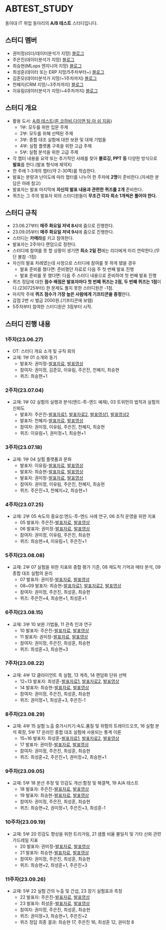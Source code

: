 # ABTEST_STUDY
동아대 IT 취업 동아리의 **A/B 테스트** 스터디입니다.

## 스터디 멤버
- 권미정(리더/데이터분석가 지망) [블로그](https://mjrecord.tistory.com/)
- 주은진(데이터분석가 지망) [블로그](https://dunedine.tistory.com/)
- 최승현(MLops 엔지니어 지망) [블로그](https://vulter3653.tistory.com/)
- 최성훈(데이터 또는 ERP 지망/5주차부터~) [블로그](https://dtandard.tistory.com/)
- 김준모(데이터분석가 지망/~1주차까지) [블로그](https://junmoking.tistory.com/)
- 천혜지(CRM 지망/~3주차까지) [블로그](https://cheonhyeji99.tistory.com/)
- 이유림(데이터분석가 지망/~4주차까지) [블로그](https://rimi01.tistory.com/)

## 스터디 개요
- 활용 도서: [A/B 테스트(론 코하비.다이앤 탕.야 쉬 지음)](https://product.kyobobook.co.kr/detail/S000060625360)
  - 1부: 모두를 위한 입문 주제
  - 2부: 모두를 위해 선택된 주제
  - 3부: 종합 대조 실험에 대한 보완 및 대체 기법들
  - 4부: 실험 플랫폼 구축을 위한 고급 주제
  - 5부: 실험 분석을 위한 고급 주제
- 각 챕터 내용을 요약 또는 추가적인 사례를 찾아 **블로깅, PPT 등** 다양한 방식으로 **발표**를 한다.(발표 형식에 제약X)
- 한 주에 1-3개의 챕터(약 2-30쪽)를 학습한다.
- 발표는 분량과 난이도에 따라 챕터를 나누어 한 주차에 **2명**이 준비한다.(자세한 분담은 아래 참고) 
- 발표자는 발표 마지막에 **자신의 발표 내용과 관련한 퀴즈를 2개** 준비한다.
- 퀴즈는 그 주의 발표자 외의 스터디원들이 **무조건 각자 최소 1개씩은 풀어야 한다.**

## 스터디 규칙
- 23.06.27부터 **매주 화요일 저녁 8시**에 줌으로 진행한다.
- 23.09.05부터 **매주 화요일 저녁 9시**에 줌으로 진행한다. 
- 스터디는 **카메라**를 키고 참여한다.
- 발표자는 2주마다 랜덤으로 정한다.
- 스터디에 참여를 못 할 상황이 생기면 **최소 2일 전**에는 리더에게 미리 연락한다.(무단 불참 -1점)
- 자신의 발표 차례였는데 사정으로 스터디에 참여를 못 하게 됐을 경우 
  - 발표 준비를 했다면: 준비했던 자료로 다음 주 첫 번째 발표 진행
  - 발표 준비를 못 했다면: 다음 주 스터디 내용으로 준비하여 첫 번째 발표 진행
- 퀴즈 정답에 대한 **점수 배점은 발표자마다 첫 번째 퀴즈는 2점, 두 번째 퀴즈는 1점**이다.(230725부터) 한 문제도 풀지 못한 스터디원은 -1점.
- 마지막 주에 **퀴즈 점수가 가장 높은 사람에게 기프티콘을 증정**한다.
- 감점 2번 시 벌금 2000원.(기프티콘에 보탬)
- 5주차부터 참여한 스터디원은 3점부터 시작.

## 스터디 진행 내용
### 1주차(23.06.27)
- OT: 스터디 개요 소개 및 규칙 회의
- 교재: 1부 01 소개와 동기
  - 발표자: 권미정-[발표자료](https://mjrecord.tistory.com/39), [발표영상](https://drive.google.com/file/d/1HRdzfovI0KKQbdufvzHbcoBZYTWvKAhb/view?usp=sharing)
  - 참여자: 권미정, 김준모, 이유림, 주은진, 천혜지, 최승현
  - 퀴즈: 최승현+1

### 2주차(23.07.04)
- 교재: 1부 02 실험의 실행과 분석(엔드-투-엔드 예제), 03 트위먼의 법칙과 실험의 신뢰도
  - 발표자: 주은진-[발표자료1](https://yozm.wishket.com/magazine/detail/1088/), [발표자료2](https://dunedine.tistory.com/22), [발표영상1](https://drive.google.com/file/d/1rdMT2Rx7GyWqrXvofvUFpsNizC0YIiP6/view?usp=sharing), [발표영상2](https://drive.google.com/file/d/1sv-y5VCEFqe5Yva-bgTn3rJcE2AJSdVl/view?usp=sharing)
  - 발표자: 천혜지-[발표자료](https://cheonhyeji99.tistory.com/3), [발표영상](https://drive.google.com/file/d/13fOMnZFehfyaIRILY4j0iR2OniidYFfF/view?usp=sharing)
  - 참여자: 권미정, 이유림, 주은진, 천혜지, 최승현
  - 퀴즈: 이유림+1, 권미정+1, 최승현+1

### 3주차(23.07.18)
- 교재: 1부 04 실험 플랫폼과 문화
  - 발표자: 이유림-[발표자료](https://rimi01.tistory.com/5), [발표영상](https://drive.google.com/file/d/13KPFLqNMxt6dmV0Hu68va4_-EDRPiUaI/view?usp=sharing)
  - 발표자: 최승현-[발표자료](https://vulter3653.tistory.com/59), [발표영상](https://drive.google.com/file/d/1hJjTTea5mnUHoKMq6t88oDSQmOmx7ExE/view?usp=sharing)
  - 발표자: 권미정-[발표자료](https://mjrecord.tistory.com/40), [발표영상](https://drive.google.com/file/d/1FiJu-2QJJjq0nHw1_RZWQQQ20DyDSUNz/view?usp=sharing)
  - 참여자: 권미정, 이유림, 주은진, 천혜지, 최승현
  - 퀴즈: 주은진+3, 천혜지+2, 최승현+1

### 4주차(23.07.25)
- 교재: 2부 05 속도의 중요성:엔드-투-엔드 사례 연구, 06 조직 운영을 위한 지표
  - 05 발표자: 주은진-[발표자료](https://dunedine.tistory.com/23), [발표영상](https://drive.google.com/file/d/12VdGB0SOIleEBC9yBLOKcav1hOF5tZsN/view?usp=sharing)
  - 06 발표자: 권미정-[발표자료](https://mjrecord.tistory.com/41), [발표영상](https://drive.google.com/file/d/1f_8JSkhdXIX9Q8Aimd1zKf9eCMMmIj0T/view?usp=sharing)
  - 참여자: 권미정, 이유림, 주은진, 최승현
  - 퀴즈: 최승현+4, 이유림+1, 주은진+1

### 5주차(23.08.08)
- 교재: 2부 07 실험을 위한 지표와 종합 평가 기준, 08 제도적 기억과 메타 분석, 09 종합 대조 실험의 윤리
  - 07 발표자: 권미정-[발표자료](https://mjrecord.tistory.com/42), [발표영상](https://drive.google.com/file/d/1qm1pZ1WL4XCgH71PjeAIP-WetqwbhIYt/view?usp=sharing)
  - 08~09 발표자: 최승현-[발표자료1](https://vulter3653.tistory.com/63), [발표자료2](https://vulter3653.tistory.com/64), [발표영상](https://drive.google.com/file/d/1_zhkO2QtjIRreejjow0pptLS3JpqBYEj/view?usp=sharing) 
  - 참여자: 권미정, 주은진, 최성훈, 최승현
  - 퀴즈: 주은진+4, 최승현+1, 최성훈+1

### 6주차(23.08.15)
- 교재: 3부 10 보완 기법들, 11 관측 인과 연구
  - 10 발표자: 주은진-[발표자료](https://dunedine.tistory.com/24), [발표영상](https://drive.google.com/file/d/19FmxJXTGUUla_sefbaQiFATgY4o-hJjz/view?usp=sharing)
  - 11 발표자: 권미정-[발표자료](https://mjrecord.tistory.com/45), [발표영상](https://drive.google.com/file/d/1wK_mQ4a6jijTFlc4WmjpFMXA8sX1yL8f/view?usp=sharing)
  - 참여자: 권미정, 주은진, 최성훈, 최승현
  - 퀴즈: 최성훈+3, 최승현+3 

### 7주차(23.08.22)
- 교재: 4부 12 클라이언트 측 실험, 13 계측, 14 랜덤화 단위 선택
  - 12~13 발표자: 최성훈-[발표자료1](https://dtandard.tistory.com/45), [발표자료2](https://dtandard.tistory.com/46), [발표영상](https://drive.google.com/file/d/1b3fROUXeNHnzt1El77D6fQeFT0UHe55H/view?usp=sharing) 
  - 14 발표자: 최승현-[발표자료](https://vulter3653.tistory.com/71), [발표영상](https://drive.google.com/file/d/1B_PzpTaN3J_QU4VI-QqeTwf4GowWQTgj/view?usp=sharing) 
  - 참여자: 권미정, 주은진, 최성훈, 최승현
  - 퀴즈: 권미정+1, 최성훈+3, 주은진-1

### 8주차(23.08.29)
- 교재: 4부 15 실험 노출 증가시키기:속도.품질 및 위험의 트레이드오프, 16 실험 분석 확장, 5부 17 온라인 종합 대조 실험에 사용되는 통계 이론
  - 15~16 발표자: 최성훈-[발표자료1](https://dtandard.tistory.com/47), [발표자료2](https://dtandard.tistory.com/48), [발표영상](https://drive.google.com/file/d/1yvVh4rUQH6oDXJjVKZrGfOPI3S__ANhH/view?usp=sharing) 
  - 17 발표자: 권미정-[발표자료](https://mjrecord.tistory.com/46), [발표영상](https://drive.google.com/file/d/1Gdj82I4m2hnghTPYI1gQMy4e-KqH-Rzg/view?usp=sharing) 
  - 참여자: 권미정, 주은진, 최성훈, 최승현 
  - 퀴즈: 최성훈+2, 주은진+1, 권미정+2, 최승현+1  

### 9주차(23.09.05)
- 교재: 5부 18 분산 추정 및 민감도 개선:함정 및 해결책, 19 A/A 테스트
  - 18 발표자: 주은진-[발표자료](https://dunedine.tistory.com/25), [발표영상](https://drive.google.com/file/d/1G5vQvGdWDMi5zUwElwCZPMPy1rEhFrLH/view?usp=sharing) 
  - 19 발표자: 최승현-[발표자료](https://vulter3653.tistory.com/72), [발표영상](https://drive.google.com/file/d/1eRzSgEoOWbPnCNokJb3-nxSC2VJ6Y_ZX/view?usp=sharing) 
  - 참여자: 권미정, 주은진, 최성훈, 최승현
  - 퀴즈: 최승현+2, 권미정+1, 주은진+3, 최성훈-1 

### 10주차(23.09.19)
- 교재: 5부 20 민감도 향상을 위한 트리거링, 21 샘플 비율 불일치 및 기타 신뢰 관련 가드레일 지표
  - 20 발표자: 권미정-[발표자료](https://mjrecord.tistory.com/48), [발표영상](https://drive.google.com/file/d/1K91Qc4CTAKF5pb9NZegx1laaFxk80WZ-/view?usp=sharing) 
  - 21 발표자: 최승현-[발표자료](https://vulter3653.tistory.com/77), [발표영상](https://drive.google.com/file/d/1ldzOAaMjuhsSQQ8WLtCsmKIkRJtcTB8f/view?usp=sharing) 
  - 참여자: 권미정, 주은진, 최성훈, 최승현 
  - 퀴즈: 최승현+2, 최성훈+1, 주은진+3 

### 11주차(23.09.26)
- 교재: 5부 22 실험 간의 누출 및 간섭, 23 장기 실험효과 측정
  - 22 발표자: 주은진-[발표자료](https://dunedine.tistory.com/26), [발표영상](https://drive.google.com/file/d/12n46KtgqK08en7U4VJXsYzbnEP_LKzM_/view?usp=sharing) 
  - 23 발표자: 최성훈-[발표자료](https://dtandard.tistory.com/49), [발표영상](https://drive.google.com/file/d/1ueglHBTWn4OibUrn-oWwVAIeZXtmdm1N/view?usp=sharing) 
  - 참여자: 권미정, 주은진, 최성훈, 최승현
  - 퀴즈: 권미정+3, 최승현+1, 주은진+2
  - 퀴즈 정답 최종 결과: 최승현 17, 주은진 16, 최성훈 12, 권미정 8 
 
